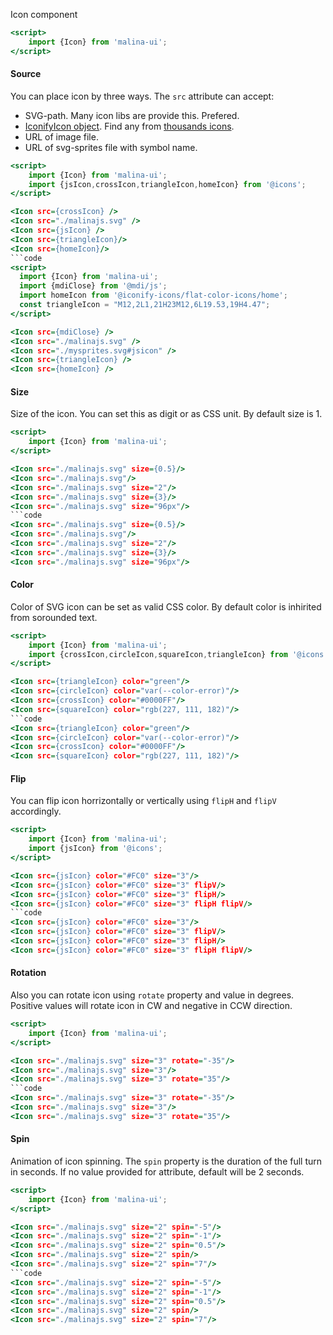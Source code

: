 Icon component

```htm
<script>
    import {Icon} from 'malina-ui';
</script>
```

#### Source

You can place icon by three ways. The `src` attribute can accept:

* SVG-path. Many icon libs are provide this. Prefered.
* [IconifyIcon object](https://docs.iconify.design/sources/npm/). Find any from [thousands icons](https://icon-sets.iconify.design).
* URL of image file.
* URL of svg-sprites file with symbol name.

```htm example
<script>
    import {Icon} from 'malina-ui';
    import {jsIcon,crossIcon,triangleIcon,homeIcon} from '@icons';
</script>

<Icon src={crossIcon} />
<Icon src="./malinajs.svg" />
<Icon src={jsIcon} />
<Icon src={triangleIcon}/>
<Icon src={homeIcon}/>
```code
<script>
  import {Icon} from 'malina-ui'; 
  import {mdiClose} from '@mdi/js'; 
  import homeIcon from '@iconify-icons/flat-color-icons/home'; 
  const triangleIcon = "M12,2L1,21H23M12,6L19.53,19H4.47";
</script>

<Icon src={mdiClose} />
<Icon src="./malinajs.svg" />
<Icon src="./mysprites.svg#jsicon" />
<Icon src={triangleIcon} />
<Icon src={homeIcon} />
```

#### Size

Size of the icon. You can set this as digit or as CSS unit. By default size is 1.

```htm example
<script>
    import {Icon} from 'malina-ui';
</script>

<Icon src="./malinajs.svg" size={0.5}/>    
<Icon src="./malinajs.svg"/>    
<Icon src="./malinajs.svg" size="2"/>    
<Icon src="./malinajs.svg" size={3}/>    
<Icon src="./malinajs.svg" size="96px"/>
```code
<Icon src="./malinajs.svg" size={0.5}/>    
<Icon src="./malinajs.svg"/>    
<Icon src="./malinajs.svg" size="2"/>    
<Icon src="./malinajs.svg" size={3}/>    
<Icon src="./malinajs.svg" size="96px"/>
```

#### Color

Color of SVG icon can be set as valid CSS color. By default color is inhirited from sorounded text.

```htm example
<script>
    import {Icon} from 'malina-ui';
    import {crossIcon,circleIcon,squareIcon,triangleIcon} from '@icons';
</script>

<Icon src={triangleIcon} color="green"/>     
<Icon src={circleIcon} color="var(--color-error)"/>     
<Icon src={crossIcon} color="#0000FF"/>     
<Icon src={squareIcon} color="rgb(227, 111, 182)"/>
```code
<Icon src={triangleIcon} color="green"/>     
<Icon src={circleIcon} color="var(--color-error)"/>     
<Icon src={crossIcon} color="#0000FF"/>     
<Icon src={squareIcon} color="rgb(227, 111, 182)"/>
```

#### Flip

You can flip icon horrizontally or vertically using `flipH` and  `flipV` accordingly.

```htm example
<script>
    import {Icon} from 'malina-ui';
    import {jsIcon} from '@icons';
</script>

<Icon src={jsIcon} color="#FC0" size="3"/>       
<Icon src={jsIcon} color="#FC0" size="3" flipV/>       
<Icon src={jsIcon} color="#FC0" size="3" flipH/>       
<Icon src={jsIcon} color="#FC0" size="3" flipH flipV/>  
```code
<Icon src={jsIcon} color="#FC0" size="3"/>       
<Icon src={jsIcon} color="#FC0" size="3" flipV/>       
<Icon src={jsIcon} color="#FC0" size="3" flipH/>       
<Icon src={jsIcon} color="#FC0" size="3" flipH flipV/>    
```

#### Rotation

Also you can rotate icon using <code>rotate</code> property and value in degrees. Positive values will rotate icon in CW and negative in CCW direction.

```htm example
<script>
    import {Icon} from 'malina-ui';
</script>

<Icon src="./malinajs.svg" size="3" rotate="-35"/>       
<Icon src="./malinajs.svg" size="3"/>       
<Icon src="./malinajs.svg" size="3" rotate="35"/>  
```code
<Icon src="./malinajs.svg" size="3" rotate="-35"/>       
<Icon src="./malinajs.svg" size="3"/>       
<Icon src="./malinajs.svg" size="3" rotate="35"/>    
```

#### Spin

Animation of icon spinning. The <code>spin</code> property is the duration of the full turn in seconds. If no value provided for attribute, default will be 2 seconds.

```htm example
<script>
    import {Icon} from 'malina-ui';
</script>

<Icon src="./malinajs.svg" size="2" spin="-5"/>
<Icon src="./malinajs.svg" size="2" spin="-1"/>
<Icon src="./malinajs.svg" size="2" spin="0.5"/>
<Icon src="./malinajs.svg" size="2" spin/>
<Icon src="./malinajs.svg" size="2" spin="7"/> 
```code
<Icon src="./malinajs.svg" size="2" spin="-5"/>
<Icon src="./malinajs.svg" size="2" spin="-1"/>
<Icon src="./malinajs.svg" size="2" spin="0.5"/>
<Icon src="./malinajs.svg" size="2" spin/>
<Icon src="./malinajs.svg" size="2" spin="7"/>  
```
